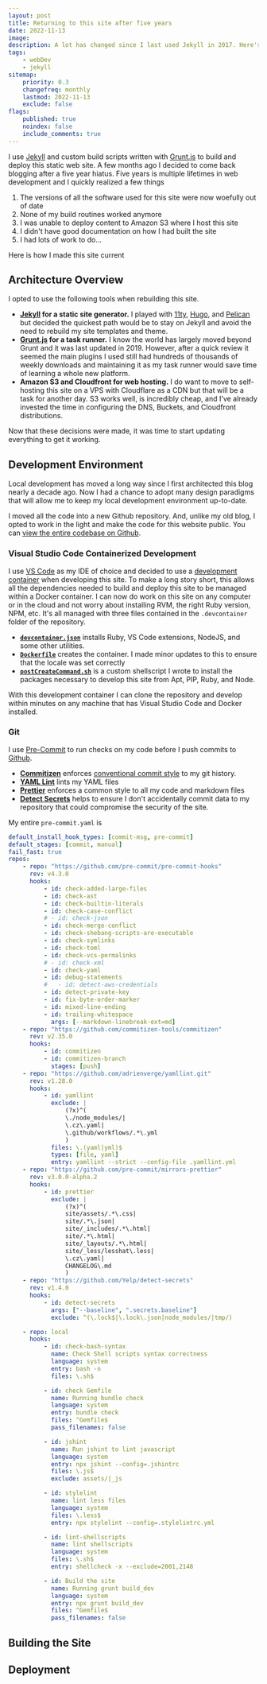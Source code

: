 ```yaml
---
layout: post
title: Returning to this site after five years
date: 2022-11-13
image:
description: A lot has changed since I last used Jekyll in 2017. Here's how I updated this blog to make it current.
tags:
    - webDev
    - jekyll
sitemap:
    priority: 0.3
    changefreq: monthly
    lastmod: 2022-11-13
    exclude: false
flags:
    published: true
    noindex: false
    include_comments: true
---
```


I use [Jekyll](https://jekyllrb.com/) and custom build scripts written with [Grunt.js](https://gruntjs.com/) to build and deploy this static web site. A few months ago I decided to come back blogging after a five year hiatus. Five years is multiple lifetimes in web development and I quickly realized a few things

1. The versions of all the software used for this site were now woefully out of date
2. None of my build routines worked anymore
3. I was unable to deploy content to Amazon S3 where I host this site
4. I didn't have good documentation on how I had built the site
5. I had lots of work to do...

Here is how I made this site current

## Architecture Overview

I opted to use the following tools when rebuilding this site.

-   **[Jekyll](https://jekyllrb.com/) for a static site generator.** I played with [11ty](https://www.11ty.dev/), [Hugo](https://gohugo.io/), and [Pelican](https://getpelican.com/) but decided the quickest path would be to stay on Jekyll and avoid the need to rebuild my site templates and theme.
-   **[Grunt.js](https://gruntjs.com/) for a task runner.** I know the world has largely moved beyond Grunt and it was last updated in 2019. However, after a quick review it seemed the main plugins I used still had hundreds of thousands of weekly downloads and maintaining it as my task runner would save time of learning a whole new platform.
-   **Amazon S3 and Cloudfront for web hosting.** I do want to move to self-hosting this site on a VPS with Cloudflare as a CDN but that will be a task for another day. S3 works well, is incredibly cheap, and I've already invested the time in configuring the DNS, Buckets, and Cloudfront distributions.

Now that these decisions were made, it was time to start updating everything to get it working.

## Development Environment

Local development has moved a long way since I first architected this blog nearly a decade ago. Now I had a chance to adopt many design paradigms that will allow me to keep my local development environment up-to-date.

I moved all the code into a new Github repository. And, unlike my old blog, I opted to work in the light and make the code for this website public. You can [view the entire codebase on Github](https://github.com/natelandau/natelandau.com).

### Visual Studio Code Containerized Development

I use [VS Code](https://code.visualstudio.com/) as my IDE of choice and decided to use a [development container](https://code.visualstudio.com/) when developing this site. To make a long story short, this allows all the dependencies needed to build and deploy this site to be managed within a Docker container. I can now do work on this site on any computer or in the cloud and not worry about installing RVM, the right Ruby version, NPM, etc. It's all managed with three files contained in the `.devcontainer` folder of the repository.

-   **[`devcontainer.json`](https://github.com/natelandau/natelandau.com/blob/main/.devcontainer/devcontainer.json)** installs Ruby, VS Code extensions, NodeJS, and some other utilities.
-   **[`Dockerfile`](https://github.com/natelandau/natelandau.com/blob/main/.devcontainer/Dockerfile)** creates the container. I made minor updates to this to ensure that the locale was set correctly
-   **[`postCreateCommand.sh`](https://github.com/natelandau/natelandau.com/blob/main/.devcontainer/postCreateCommand.sh)** is a custom shellscript I wrote to install the packages necessary to develop this site from Apt, PIP, Ruby, and Node.

With this development container I can clone the repository and develop within minutes on any machine that has Visual Studio Code and Docker installed.

### Git

I use [Pre-Commit](https://pre-commit.com/) to run checks on my code before I push commits to [Github](https://github.com/natelandau/natelandau.com).

-   **[Commitizen](https://github.com/commitizen-tools/commitizen)** enforces [conventional commit style](https://www.conventionalcommits.org/) to my git history.
-   **[YAML Lint](https://github.com/adrienverge/yamllint)** lints my YAML files
-   **[Prettier](https://prettier.io/)** enforces a common style to all my code and markdown files
-   **[Detect Secrets](https://github.com/Yelp/detect-secrets)** helps to ensure I don't accidentally commit data to my repository that could compromise the security of the site.

My entire `pre-commit.yaml` is

```yaml
default_install_hook_types: [commit-msg, pre-commit]
default_stages: [commit, manual]
fail_fast: true
repos:
    - repo: "https://github.com/pre-commit/pre-commit-hooks"
      rev: v4.3.0
      hooks:
          - id: check-added-large-files
          - id: check-ast
          - id: check-builtin-literals
          - id: check-case-conflict
          # - id: check-json
          - id: check-merge-conflict
          - id: check-shebang-scripts-are-executable
          - id: check-symlinks
          - id: check-toml
          - id: check-vcs-permalinks
          # - id: check-xml
          - id: check-yaml
          - id: debug-statements
          #   - id: detect-aws-credentials
          - id: detect-private-key
          - id: fix-byte-order-marker
          - id: mixed-line-ending
          - id: trailing-whitespace
            args: [--markdown-linebreak-ext=md]
    - repo: "https://github.com/commitizen-tools/commitizen"
      rev: v2.35.0
      hooks:
          - id: commitizen
          - id: commitizen-branch
            stages: [push]
    - repo: "https://github.com/adrienverge/yamllint.git"
      rev: v1.28.0
      hooks:
          - id: yamllint
            exclude: |
                (?x)^(
                \./node_modules/|
                \.cz\.yaml|
                \.github/workflows/.*\.yml
                )
            files: \.(yaml|yml)$
            types: [file, yaml]
            entry: yamllint --strict --config-file .yamllint.yml
    - repo: "https://github.com/pre-commit/mirrors-prettier"
      rev: v3.0.0-alpha.2
      hooks:
          - id: prettier
            exclude: |
                (?x)^(
                site/assets/.*\.css|
                site/.*\.json|
                site/_includes/.*\.html|
                site/.*\.html|
                site/_layouts/.*\.html|
                site/_less/lesshat\.less|
                \.cz\.yaml|
                CHANGELOG\.md
                )
    - repo: "https://github.com/Yelp/detect-secrets"
      rev: v1.4.0
      hooks:
          - id: detect-secrets
            args: ["--baseline", ".secrets.baseline"]
            exclude: ^(\.lock$|\.lock\.json|node_modules/|tmp/)

    - repo: local
      hooks:
          - id: check-bash-syntax
            name: Check Shell scripts syntax correctness
            language: system
            entry: bash -n
            files: \.sh$

          - id: check Gemfile
            name: Running bundle check
            language: system
            entry: bundle check
            files: ^Gemfile$
            pass_filenames: false

          - id: jshint
            name: Run jshint to lint javascript
            language: system
            entry: npx jshint --config=.jshintrc
            files: \.js$
            exclude: assets/|_js

          - id: stylelint
            name: lint less files
            language: system
            files: \.less$
            entry: npx stylelint --config=.stylelintrc.yml

          - id: lint-shellscripts
            name: lint shellscripts
            language: system
            files: \.sh$
            entry: shellcheck -x --exclude=2001,2148

          - id: Build the site
            name: Running grunt build_dev
            language: system
            entry: npx grunt build_dev
            files: ^Gemfile$
            pass_filenames: false
```

## Building the Site

## Deployment
